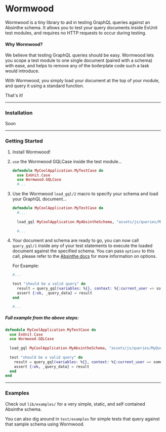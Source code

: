 # Wormwood

Wormwood is a tiny library to aid in testing GraphQL queries against an Absinthe schema. It allows you to test your query documents inside ExUnit test modules, and requires no HTTP requests to occur during testing.

#### Why Wormwood?

We believe that testing GraphQL queries should be easy. Wormwood lets you scope a test module to one single document (paired with a schema) with ease, and helps to remove any of the boilerplate code such a task would introduce.

With Wormwood, you simply load your document at the top of your module, and query it using a standard function. 

That's it!

----------

### Installation

Soon

----------

### Getting Started

1. Install Wormwood!
2. `use` the Wormwood GQLCase inside the test module...

	```elixir
	defmodule MyCoolApplication.MyTestCase do
	  use ExUnit.Case
	  use Wormwood.GQLCase
	  #...
	```	
3. Use the Wormwood `load_gql/2` macro to specify your schema and load your GraphQL document...

	```elixir
   defmodule MyCoolApplication.MyTestCase do
	  #...
	  
	  load_gql MyCoolApplication.MyAbsintheSchema, "assets/js/queries/MyQuery.gql"
	  
	  #...
	```

4. Your document and schema are ready to go, you can now call `query_gql/1` inside any of your test statements to execute the loaded document against the specified schema. You can pass `options` to this call, please refer to the [Absinthe docs](https://hexdocs.pm/absinthe/Absinthe.html#run/3-options) for more information on options.

	For Example:
	
	```elixir
	#...
	
	test "should be a valid query" do
	  result = query_gql(variables: %{}, context: %{:current_user => some_user})
	  assert {:ok, _query_data} = result
	end
	
	#...
	```


##### Full example from the above steps:

```elixir
defmodule MyCoolApplication.MyTestCase do
  use ExUnit.Case
  use Wormwood.GQLCase
	  
  load_gql MyCoolApplication.MyAbsintheSchema, "assets/js/queries/MyQuery.gql" 
	  
  test "should be a valid query" do
    result = query_gql(variables: %{}, context: %{:current_user => some_user})
    assert {:ok, _query_data} = result
  end
end
```

----------

### Examples

Check out `lib/examples/` for a very simple, static, and self contained Absinthe schema. 

You can also dig around in `test/examples` for simple tests that query against that sample schema using Wormwood.
